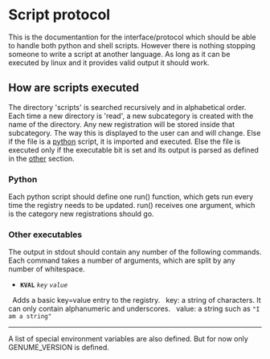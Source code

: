 # Script protocol

This is the documentantion for the interface/protocol which should be able to handle both python and shell scripts. However there is nothing stopping someone to write a script at another language. As long as it can be executed by linux and it provides valid output it should work.

## How are scripts executed

The directory 'scripts' is searched recursively and in alphabetical order. Each time a new directory is 'read', a new subcategory is created with the name of the directory. Any new registration will be stored inside that subcategory. The way this is displayed to the user can and will change. Else if the file is a [python](#python) script, it is imported and executed. Else the file is executed only if the executable bit is set and its output is parsed as defined in the [other](#other-executables) section.

### Python

Each python script should define one run() function, which gets run every time the registry needs to be updated. run() receives one argument, which is the category new registrations should go.

### Other executables

The output in stdout should contain any number of the following commands. Each command takes a number of arguments, which are split by any number of whitespace.

* **`KVAL`** _`key`_ _`value`_

&nbsp;&nbsp;Adds a basic key=value entry to the registry.
&nbsp;&nbsp;key: a string of characters. It can only contain alphanumeric and underscores.
&nbsp;&nbsp;value: a string such as `"I am a string"`
___
A list of special environment variables are also defined. But for now only GENUME_VERSION is defined.
